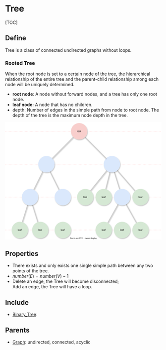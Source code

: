 # Tree

[TOC]

## Define

Tree is a class of connected undirected graphs without loops.

### Rooted Tree

When the root node is set to a certain node of the tree, the hierarchical relationship of the entire tree and the parent-child relationship among each node will be uniquely determined.

- **root node**: A node without forward nodes, and a tree has only one root node.
- **leaf node:** A node that has no children.
- depth: Number of edges in the simple path from node to root node. The depth of the tree is the maximum node depth in the tree.

<img src="./assets/rooted tree.svg" style="zoom:50%;" />

## Properties

- There exists and only exists one single simple path between any two points of the tree.
- $number(E) = number(V) - 1$
- Delete an edge, the Tree will become disconnected;  
  Add an edge, the Tree will have a loop.


## Include

- [Binary_Tree](./Binary_Tree.md): 

## Parents

- [Graph](./Graph.md): undirected, connected, acyclic

